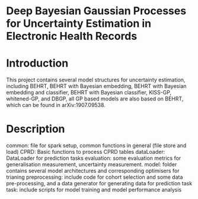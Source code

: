 # Deep Bayesian Gaussian Processes for Uncertainty Estimation in Electronic Health Records

# Introduction
This project contains several model structures for uncertainty estimation, including BEHRT, BEHRT with Bayesian embedding, BEHRT with Bayesian embedding and classifier, BEHRT with Bayesian classifier, KISS-GP, whitened-GP, and DBGP, all GP based models are also based on BEHRT, which can be found in arXiv:1907.09538. 

# Description
common: file for spark setup, common functions in general (file store and load)
CPRD: Basic functions to process CPRD tables
dataLoader: DataLoader for prediction tasks
evaluation: some evaluation metrics for generalisation measurement, uncertainty measurement.
model: folder contains several model architectures and corresponding optimisers for trianing
preprocessing: include code for cohort selection and some data pre-processing, and a data generator for generating data for prediction task
task: include scripts for model training and model performance analysis


